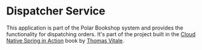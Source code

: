 # Dispatcher Service

This application is part of the Polar Bookshop system and provides the functionality for dispatching orders.
It's part of the project built in the [Cloud Native Spring in Action](https://www.manning.com/books/cloud-native-spring-in-action) book
by [Thomas Vitale](https://www.thomasvitale.com).
